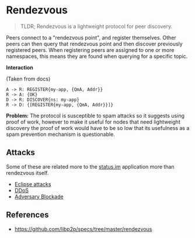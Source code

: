# Rendezvous

> TLDR; Rendezvous is a lightweight protocol for peer discovery.

Peers connect to a "rendezvous point", and register themselves. Other peers can then query that rendezvous point and then discover previously registered peers. When registering peers are assigned to one or more namespaces, this means they are found when querying for a specific topic.

**Interaction**

(Taken from docs)

```
A -> R: REGISTER{my-app, {QmA, Addr}}
R -> A: {OK}
D -> R: DISCOVER{ns: my-app}
R -> D: {[REGISTER{my-app, {QmA, Addr}}]}
```

**Problem:** The protocol is susceptible to spam attacks so it suggests using proof of work, however to make it useful for nodes that need lightweight discovery the proof of work would have to be so low that its usefulness as a spam prevention mechanism is questionable. 

## Attacks

Some of these are related more to the [status.im](https://status.im) application more than rendezvous itself.

- [Eclipse attacks](https://github.com/status-im/rendezvous/issues/6)
- [DDoS](https://github.com/status-im/rendezvous/issues/7)
- [Adversary Blockade](https://github.com/status-im/rendezvous/issues/8)

## References
- <https://github.com/libp2p/specs/tree/master/rendezvous>